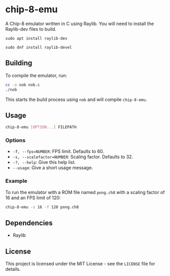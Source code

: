 
# chip-8-emu

A Chip-8 emulator written in C using Raylib. You will need to install the Raylib-dev files to build.
```
sudo apt install raylib-dev
```
```
sudo dnf install raylib-devel
```

## Building

To compile the emulator, run:

```bash
cc -o nob nob.c
./nob
```

This starts the build process using `nob` and will compile `chip-8-emu`.

## Usage

```bash
chip-8-emu [OPTION...] FILEPATH
```

### Options

*   `-f, --fps=NUMBER`: FPS limit. Defaults to 60.
*   `-s, --scalefactor=NUMBER`: Scaling factor. Defaults to 32.
*   `-?, --help`: Give this help list.
*   `--usage`: Give a short usage message.

### Example

To run the emulator with a ROM file named `pong.ch8` with a scaling factor of 16 and an FPS limit of 120:

```bash
chip-8-emu -s 16 -f 120 pong.ch8
```

## Dependencies

*   Raylib

## License

This project is licensed under the MIT License - see the `LICENSE` file for details.
